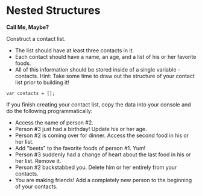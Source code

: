 # Nested Structures

**Call Me, Maybe?**

Construct a contact list.
* The list should have at least three contacts in it.
* Each contact should have a name, an age, and a list of his or her favorite foods.
* All of this information should be stored inside of a single variable - contacts.
Hint: Take some time to draw out the structure of your contact list prior to building it!

```
var contacts = [];
```

If you finish creating your contact list, copy the data into your console and do the following programmatically:
* Access the name of person #2.
* Person #3 just had a birthday! Update his or her age.
* Person #2 is coming over for dinner. Access the second food in his or her list.
* Add "beets" to the favorite foods of person #1. Yum!
* Person #3 suddenly had a change of heart about the last food in his or her list. Remove it.
* Person #2 backstabbed you. Delete him or her entirely from your contacts.
* You are making friends! Add a completely new person to the beginning of your contacts.
